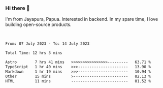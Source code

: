 ### Hi there 👋

I'm from Jayapura, Papua. Interested in backend. In my spare time, I love building open-source products.

<br>

 
 <!--START_SECTION:waka-->

```txt
From: 07 July 2023 - To: 14 July 2023

Total Time: 12 hrs 3 mins

Astro        7 hrs 41 mins   >>>>>>>>>>>>>>>>---------   63.71 %
TypeScript   1 hr 40 mins    >>>----------------------   13.90 %
Markdown     1 hr 19 mins    >>>----------------------   10.94 %
Other        15 mins         >------------------------   02.13 %
HTML         11 mins         -------------------------   01.52 %
```

<!--END_SECTION:waka-->
